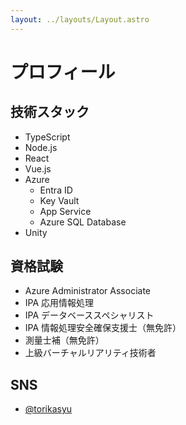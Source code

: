 ```yaml
---
layout: ../layouts/Layout.astro
---
```

# プロフィール

## 技術スタック

- TypeScript
- Node.js
- React
- Vue.js
- Azure 
  - Entra ID
  - Key Vault
  - App Service
  - Azure SQL Database
- Unity

## 資格試験

- Azure Administrator Associate
- IPA 応用情報処理
- IPA データベーススペシャリスト
- IPA 情報処理安全確保支援士（無免許）
- 測量士補（無免許）
- 上級バーチャルリアリティ技術者

## SNS

- [@torikasyu](https://x.com/torikasyu)

